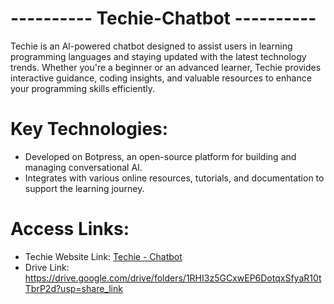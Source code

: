 # ---------- Techie-Chatbot ----------

Techie is an Al-powered chatbot designed to assist users in learning programming languages and staying updated with the latest technology trends. Whether you're a beginner or an advanced learner, Techie provides interactive guidance, coding insights, and valuable resources to enhance your programming skills efficiently.


# Key Technologies:
- Developed on Botpress, an open-source platform for building and managing conversational AI.
- Integrates with various online resources, tutorials, and documentation to support the learning journey.


# Access Links:
- Techie Website Link: [Techie - Chatbot](https://cdn.botpress.cloud/webchat/v2.2/shareable.html?configUrl=https://files.bpcontent.cloud/2025/01/29/00/20250129004333-RLZ2F3QT.json)
- Drive Link: https://drive.google.com/drive/folders/1RHI3z5GCxwEP6DotqxSfyaR10tTbrP2d?usp=share_link
